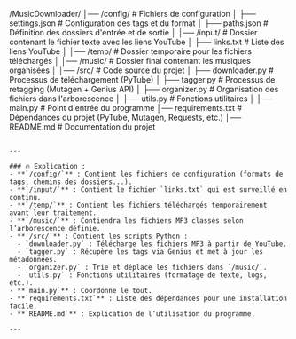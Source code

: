 /MusicDownloader/
│── /config/                  # Fichiers de configuration
│   ├── settings.json          # Configuration des tags et du format
│   ├── paths.json             # Définition des dossiers d'entrée et de sortie
│
│── /input/                    # Dossier contenant le fichier texte avec les liens YouTube
│   ├── links.txt              # Liste des liens YouTube
│
│── /temp/                     # Dossier temporaire pour les fichiers téléchargés
│
│── /music/                    # Dossier final contenant les musiques organisées
│
│── /src/                      # Code source du projet
│   ├── downloader.py          # Processus de téléchargement (PyTube)
│   ├── tagger.py              # Processus de retagging (Mutagen + Genius API)
│   ├── organizer.py           # Organisation des fichiers dans l'arborescence
│   ├── utils.py               # Fonctions utilitaires
│
│── main.py                    # Point d'entrée du programme
│── requirements.txt            # Dépendances du projet (PyTube, Mutagen, Requests, etc.)
│── README.md                   # Documentation du projet
```

---

### 🔥 Explication :
- **`/config/`** : Contient les fichiers de configuration (formats de tags, chemins des dossiers...).  
- **`/input/`** : Contient le fichier `links.txt` qui est surveillé en continu.  
- **`/temp/`** : Contient les fichiers téléchargés temporairement avant leur traitement.  
- **`/music/`** : Contiendra les fichiers MP3 classés selon l’arborescence définie.  
- **`/src/`** : Contient les scripts Python :
  - `downloader.py` : Télécharge les fichiers MP3 à partir de YouTube.
  - `tagger.py` : Récupère les tags via Genius et met à jour les métadonnées.
  - `organizer.py` : Trie et déplace les fichiers dans `/music/`.
  - `utils.py` : Fonctions utilitaires (formatage de texte, logs, etc.).
- **`main.py`** : Coordonne le tout.  
- **`requirements.txt`** : Liste des dépendances pour une installation facile.  
- **`README.md`** : Explication de l’utilisation du programme.  

---
